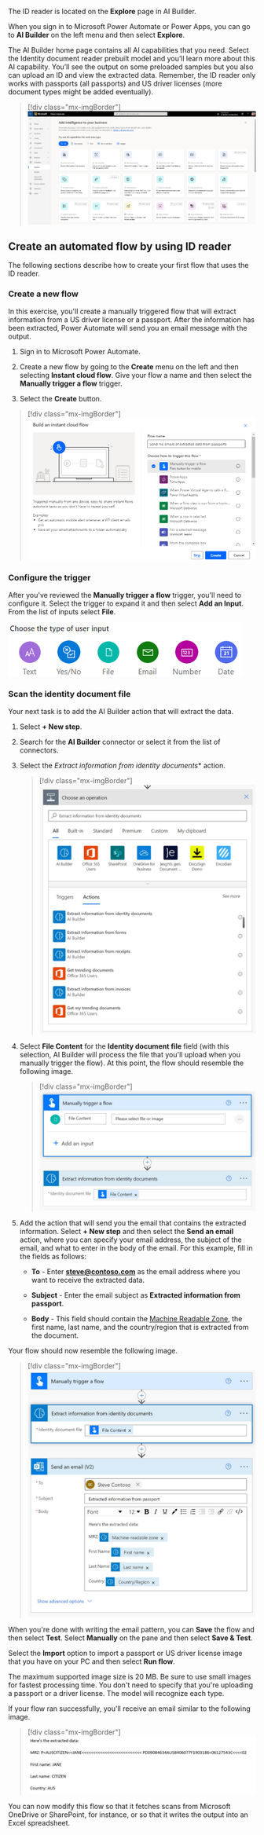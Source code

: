 The ID reader is located on the **Explore** page in AI Builder.

When you sign in to Microsoft Power Automate or Power Apps, you can go to **AI Builder** on the left menu and then select **Explore**.

The AI Builder home page contains all AI capabilities that you need. Select the Identity document reader prebuilt model and you’ll learn more about this AI capability. You’ll see the output on some preloaded samples but you also can upload an ID and view the extracted data. Remember, the ID reader only works with passports (all passports) and US driver licenses (more document types might be added eventually).

> [!div class="mx-imgBorder"]
> [![Screenshot of Power Automate on the A I Builder tab.](../media/explore-page.jpg)](../media/explore-page.jpg#lightbox)

## Create an automated flow by using ID reader

The following sections describe how to create your first flow that uses the ID reader.

### Create a new flow

In this exercise, you'll create a manually triggered flow that will extract information from a US driver license or a passport. After the information has been extracted, Power Automate will send you an email message with the output.

1. Sign in to Microsoft Power Automate.

1. Create a new flow by going to the **Create** menu on the left and then selecting **Instant cloud flow**. Give your flow a name and then select the **Manually trigger a flow** trigger.

1. Select the **Create** button.

> [!div class="mx-imgBorder"]
> [![Screenshot of the Build an instant cloud flow dialog with "Manually trigger a flow" selected.](../media/create.png)](../media/create.png#lightbox)

### Configure the trigger

After you've reviewed the **Manually trigger a flow** trigger, you'll need to configure it. Select the trigger to expand it and then select **Add an Input**. From the list of inputs select **File**.

![Screenshot of the types of user input: text, yes/no, file, email, number, and date.](../media/input.png)

### Scan the identity document file

Your next task is to add the AI Builder action that will extract the data.

1. Select **+ New step**.

1. Search for the **AI Builder** connector or select it from the list of connectors.

1. Select the *Extract information from identity documents** action.

    > [!div class="mx-imgBorder"]
    > [![Screenshot of the Choose an operation dialog on the Actions tab.](../media/choose.jpg)](../media/choose.jpg#lightbox)

1. Select **File Content** for the **Identity document file** field (with this selection, AI Builder will process the file that you'll upload when you manually trigger the flow). At this point, the flow should resemble the following image.

    > [!div class="mx-imgBorder"]
    > [![Screenshot of the flow with Process and save information from identity documents added.](../media/flow.jpg)](../media/flow.jpg#lightbox)

1. Add the action that will send you the email that contains the extracted information. Select **+ New step** and then select the **Send an email** action, where you can specify your email address, the subject of the email, and what to enter in the body of the email. For this example, fill in the fields as follows:

    - **To** - Enter [**steve@contoso.com**](mailto:steve@contoso.com) as the email address where you want to receive the extracted data.

    - **Subject** - Enter the email subject as **Extracted information from passport**.

    - **Body** - This field should contain the [Machine Readable Zone](https://en.wikipedia.org/wiki/Machine-readable_passport), the first name, last name, and the country/region that is extracted from the document.

Your flow should now resemble the following image.

> [!div class="mx-imgBorder"]
> [![Screenshot of the flow with send an email added.](../media/email.jpg)](../media/email.jpg#lightbox)

When you're done with writing the email pattern, you can **Save** the flow and then select **Test**. Select **Manually** on the pane and then select **Save & Test**.

Select the **Import** option to import a passport or US driver license image that you have on your PC and then select **Run flow**.

The maximum supported image size is 20 MB. Be sure to use small images for fastest processing time. You don't need to specify that you're uploading a passport or a driver license. The model will recognize each type.

If your flow ran successfully, you'll receive an email similar to the following image.

> [!div class="mx-imgBorder"]
> [![Screenshot of .](../media/extracted.png)](../media/extracted.png#lightbox)

You can now modify this flow so that it fetches scans from Microsoft OneDrive or SharePoint, for instance, or so that it writes the output into an Excel spreadsheet.
